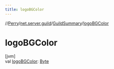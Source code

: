 ```yaml
---
title: logoBGColor
---
```

//[Perry](../../../index.html)/[net.server.guild](../index.html)/[GuildSummary](index.html)/[logoBGColor](logo-b-g-color.html)



# logoBGColor



[jvm]\
val [logoBGColor](logo-b-g-color.html): [Byte](https://kotlinlang.org/api/latest/jvm/stdlib/kotlin/-byte/index.html)




